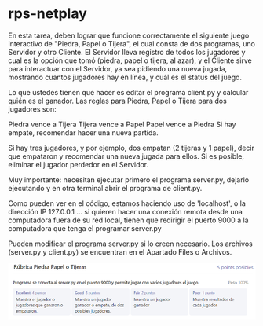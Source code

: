 # rps-netplay

En esta tarea, deben lograr que funcione correctamente el siguiente juego interactivo de "Piedra, Papel o Tijera",
el cual consta de dos programas, uno Servidor y otro Cliente.
El Servidor lleva registro de todos los jugadores y cual es la opción que tomó (piedra, papel o tijera, al azar),
y el Cliente sirve para interactuar con el Servidor, ya sea pidiendo una nueva jugada, mostrando cuantos jugadores hay en línea,
y cuál es el status del juego.

Lo que ustedes tienen que hacer es editar el programa client.py y calcular quién es el ganador.
Las reglas para Piedra, Papel o Tijera para dos jugadores son:

Piedra vence a Tijera
Tijera vence a Papel
Papel vence a Piedra
Si hay empate, recomendar hacer una nueva partida. 

Si hay tres jugadores, y por ejemplo, dos empatan (2 tijeras y 1 papel), 
decir que empataron y recomendar una nueva jugada para ellos. 
Si es posible, eliminar el jugador perdedor en el Servidor.

Muy importante: necesitan ejecutar primero el programa server.py,
dejarlo ejecutando y en otra terminal abrir el programa de client.py.

Como pueden ver en el código, estamos haciendo uso de 'localhost', o la dirección IP 127.0.0.1 ... 
si quieren hacer una conexión remota desde una computadora fuera de su red local,
tienen que redirigir el puerto 9000 a la computadora que tenga el programar server.py

Pueden modificar el programa server.py si lo creen necesario.
Los archivos (server.py y client.py) se encuentran en el Apartado Files o Archivos.

![criterios](/criterios/criterios1.PNG)